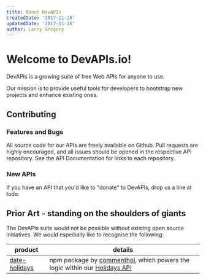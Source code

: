 ```yaml
---
title: About DevAPIs
createdDate: '2017-11-26'
updatedDate: '2017-11-26'
author: Larry Gregory
---
```


# Welcome to DevAPIs.io!
DevAPIs is a growing suite of free Web APIs for anyone to use.


Our mission is to provide useful tools for developers to bootstrap new projects and enhance existing ones.

## Contributing

### Features and Bugs
All source code for our APIs are freely available on Github. Pull requests are highly encouraged, and all issues should be opened in the respective API repository.
See the API Documentation for links to each repository.

### New APIs
If you have an API that you'd like to "donate" to DevAPIs, drop us a line at todo.


## Prior Art - standing on the shoulders of giants
The DevAPIs suite would not be possible without existing open source initiatives. We would especially like to recognise the following:

| product | details |
| ------- | ------- |
| [date-holidays](https://github.com/commenthol/date-holidays) | npm package by [commenthol](https://github.com/commenthol), which powers the logic within our [Holidays API](/docs/holiday)
